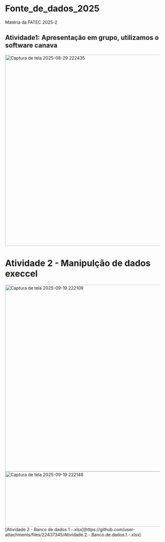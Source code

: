 # Fonte_de_dados_2025
Matéria da FATEC 2025-2

## Atividade1: Apresentação em grupo, utilizamos o software canava
<img width="1092" height="621" alt="Captura de tela 2025-08-29 222435" src="https://github.com/user-attachments/assets/2eb781f4-2d7c-417e-82a3-2fa409a6599f" />


# Atividade 2 - Manipulção de dados execcel
<img width="1360" height="606" alt="Captura de tela 2025-09-19 222109" src="https://github.com/user-attachments/assets/efefeec1-4554-4144-aa0e-a946eb42e62a" />
<img width="1396" height="180" alt="Captura de tela 2025-09-19 222146" src="https://github.com/user-attachments/assets/a0f160d3-b915-46a7-871a-6822b4d6be33" />
[Atividade 2 - Banco de dados  1 -.xlsx](https://github.com/user-attachments/files/22437345/Atividade.2.-.Banco.de.dados.1.-.xlsx)
